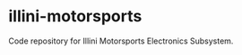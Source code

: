 illini-motorsports
==================

Code repository for Illini Motorsports Electronics Subsystem.
